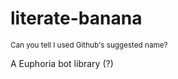 # literate-banana

<sub>Can you tell I used Github's suggested name?</sub>

A Euphoria bot library (?)
